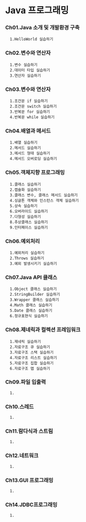 # Java 프로그래밍 
### Ch01.Java 소개 및 개발환경 구축
```
  1.HelloWorld 실습하기
```

### Ch02.변수와 연산자
```
  1.변수 실습하기
  2.데이터 타입 실습하기
  3.연산자 실습하기
```

### Ch03.변수와 연산자
```
  1.조건문 if 실습하기
  2.조건문 switch 실습하기
  3.반복문 for 실습하기
  4.반복문 while 실습하기
```

### Ch04.배열과 메서드
```
  1.배열 실습하기
  2.메서드 실습하기
  3.메서드 형태 실습하기
  4.메서드 오버로딩 실습하기
```

### Ch05.객체지향 프로그래밍
```
  1.클래스 실습하기
  2.캡슐화 실습하기
  3.클래스 변수, 클래스 메서드 실습하기
  4.싱글톤 객체와 인스턴스 객체 실습하기
  5.상속 실습하기
  6.오버라이드 실습하기
  7.다형성 실습하기
  8.추상클래스 실습하기
  9.인터페이스 실습하기
```

### Ch06.예외처리
```
  1.예외처리 실습하기
  2.Throws 실습하기
  3.예외 발생시키기 실습하기
```

### Ch07.Java API 클래스
```
  1.Object 클래스 실습하기
  2.StringBuilder 실습하기
  3.Wrapper 클래스 실습하기
  4.Math 클래스 실습하기
  5.Date 클래스 실습하기
  6.정규표현식 실습하기
```

### Ch08.제네릭과 컬렉션 프레임워크
```
  1.제네릭 실습하기
  2.자료구조 큐 실습하기
  3.자료구조 스택 실습하기
  4.자료구조 리스트 실습하기
  5.자료구조 집합 실습하기
  6.자료구조 맵 실습하기
```

### Ch09.파일 입출력
```
  1.
```

### Ch10.스레드
```
  1.
```

### Ch11.람다식과 스트림
```
  1.
```

### Ch12.네트워크
```
  1.
```

### Ch13.GUI 프로그래밍
```
  1.
```

### Ch14.JDBC프로그래밍
```
  1.
```
